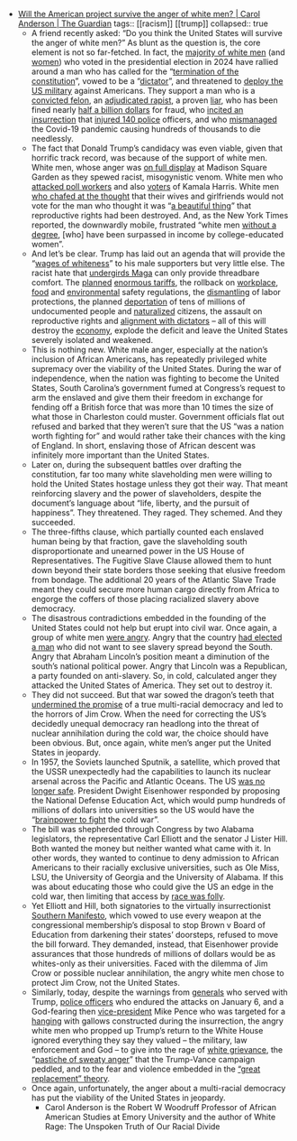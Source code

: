 - [Will the American project survive the anger of white men? | Carol Anderson | The Guardian](https://www.theguardian.com/commentisfree/2024/nov/12/trump-white-men-anger-american-history)
  tags:: [[racism]] [[trump]]
  collapsed:: true
	- A friend recently asked: “Do you think the United States will survive the anger of white men?” As blunt as the question is, the core element is not so far-fetched. In fact, the [majority of white men](https://www.nbcwashington.com/decision-2024/2024-voter-turnout-election-demographics-trump-harris/3762138/) (and [women](https://www.msn.com/en-us/news/politics/granderson-theres-no-mystery-white-women-handed-trump-the-election/ar-AA1tFTmN?ocid=BingNewsSerp)) who voted in the presidential election in 2024 have rallied around a man who has called for the “[termination of the constitution](https://www.cnn.com/2022/12/03/politics/trump-constitution-truth-social/index.html)”, vowed to be a “[dictator](https://apnews.com/article/trump-hannity-dictator-authoritarian-presidential-election-f27e7e9d7c13fabbe3ae7dd7f1235c72)”, and threatened to [deploy the US military](https://www.military.com/daily-news/2024/11/06/trump-won-heres-what-could-mean-military.html) against Americans. They support a man who is a [convicted felon](https://www.npr.org/2024/05/31/g-s1-2024/trump-trial-verdict-analysis), an [adjudicated rapist](https://www.washingtonpost.com/politics/2023/07/19/trump-carroll-judge-rape/), a proven [liar](https://thehill.com/homenews/media/535081-wapost-counts-30573-false-or-misleading-claims-in-four-years-by-trump/), who has been fined nearly [half a billion dollars](https://apnews.com/article/trump-civil-fraud-verdict-attorney-general-cf9df608a576d561393b4ceeac4cae3a) for fraud, who [incited an insurrection](https://www.reuters.com/legal/government/us-capitol-riot-probe-turns-focus-trump-allies-extremist-groups-2022-07-12/) that [injured 140 police](https://www.washingtonpost.com/local/public-safety/police-union-says-140-officers-injured-in-capitol-riot/2021/01/27/60743642-60e2-11eb-9430-e7c77b5b0297_story.html) officers, and who [mismanaged](https://www.businessinsider.com/analysis-trump-covid-19-response-40-percent-us-deaths-avoidable-2021-2) the Covid-19 pandemic causing hundreds of thousands to die needlessly.
	- The fact that Donald Trump’s candidacy was even viable, given that horrific track record, was because of the support of white men. White men, whose anger was [on full display](https://www.nytimes.com/2024/10/27/us/trump-msg-rally.html) at Madison Square Garden as they spewed racist, misogynistic venom. White men who [attacked poll workers](https://www.ibtimes.com/south-carolina-poll-worker-attacked-maga-hat-3749000) and also [voters](https://www.cleveland.com/nation/2024/10/teen-trump-supporter-uses-machete-to-threaten-harris-supporters-at-polls-in-florida-police-say.html) of Kamala Harris. White men [who chafed at the thought](https://www.salon.com/2024/11/05/bracing-for-magas-backlash-the-strategy-behind-secret-kamala-harris-is-safety/) that their wives and girlfriends would not vote for the man who thought it was “[a beautiful thing](https://www.huffpost.com/entry/trump-says-its-a-beautiful-thing-to-watch-states-ban-abortion_n_666200c9e4b0c7a620db3ccf)” that reproductive rights had been destroyed. And, as the New York Times reported, the downwardly mobile, frustrated “white men [without a degree](https://www.nytimes.com/interactive/2024/10/26/upshot/census-relative-income.html), [who] have been surpassed in income by college-educated women”.
	- And let’s be clear. Trump has laid out an agenda that will provide the “[wages of whiteness](https://items.ssrc.org/reading-racial-conflict/beyond-the-wages-of-whiteness-du-bois-on-the-irrationality-of-antiblack-racism/#:~:text=In%20Black%20Reconstruction%20in%20America1%2C%20Du%20Bois%20famously,social%20status%20derived%20from%20their%20classification%20as%20%E2%80%9Cnot-black.%E2%80%9D)” to his male supporters but very little else. The racist hate that [undergirds Maga](https://www.washingtonpost.com/opinions/2022/09/28/racism-survey-prri-maga-republicans/) can only provide threadbare comfort. The [planned](https://www.forbes.com/sites/cyrusfarivar/2024/11/06/trump-promised-more-tariffs-that-means-everything-will-get-more-expensive/) [enormous tariffs](https://www.npr.org/2024/11/06/nx-s1-5181327/trump-election-economy-tariffs-deportations), the rollback on [workplace](https://www.epi.org/publication/deregulation-year-in-review/), [food](https://www.theguardian.com/environment/2024/oct/15/project-2025-food-farming-policies) and [environmental](https://www.technologyreview.com/2024/11/06/1106712/trumps-win-is-a-tragic-loss-for-climate-progress/) safety regulations, the [dismantling](https://www.propublica.org/article/donald-trump-agenda-working-class) of labor protections, the planned [deportation](https://nymag.com/intelligencer/article/trump-vance-class-war-election.html) of tens of millions of undocumented people and [naturalized](https://www.huffpost.com/entry/donald-trump-mass-deportation-promise_n_6723d828e4b01f6919d97998) citizens, the assault on reproductive rights and [alignment with dictators](https://www.npr.org/2017/05/02/526520042/6-strongmen-trumps-praised-and-the-conflicts-it-presents) – all of this will destroy the [economy](https://www.cnn.com/2024/10/19/politics/trump-mass-deportation-cost-cec/index.html), explode the deficit and leave the United States severely isolated and weakened.
	- This is nothing new. White male anger, especially at the nation’s inclusion of African Americans, has repeatedly privileged white supremacy over the viability of the United States. During the war of independence, when the nation was fighting to become the United States, South Carolina’s government fumed at Congress’s request to arm the enslaved and give them their freedom in exchange for fending off a British force that was more than 10 times the size of what those in Charleston could muster. Government officials flat out refused and barked that they weren’t sure that the US “was a nation worth fighting for” and would rather take their chances with the king of England. In short, enslaving those of African descent was infinitely more important than the United States.
	- Later on, during the subsequent battles over drafting the constitution, far too many white slaveholding men were willing to hold the United States hostage unless they got their way. That meant reinforcing slavery and the power of slaveholders, despite the document’s language about “life, liberty, and the pursuit of happiness”. They threatened. They raged. They schemed. And they succeeded.
	- The three-fifths clause, which partially counted each enslaved human being by that fraction, gave the slaveholding south disproportionate and unearned power in the US House of Representatives. The Fugitive Slave Clause allowed them to hunt down beyond their state borders those seeking that elusive freedom from bondage. The additional 20 years of the Atlantic Slave Trade meant they could secure more human cargo directly from Africa to engorge the coffers of those placing racialized slavery above democracy.
	- The disastrous contradictions embedded in the founding of the United States could not help but erupt into civil war. Once again, a group of white men [were angry](https://www.battlefields.org/learn/primary-sources/declaration-causes-seceding-states). Angry that the country [had elected a man](https://nerd.wwnorton.com/ebooks/epub/amerele3hs/EPUB/content/4.1.5-chapter13.xhtml) who did not want to see slavery spread beyond the South. Angry that Abraham Lincoln’s position meant a diminution of the south’s national political power. Angry that Lincoln was a Republican, a party founded on anti-slavery. So, in cold, calculated anger they attacked the United States of America. They set out to destroy it.
	- They did not succeed. But that war sowed the dragon’s teeth that [undermined the promise](https://books.google.com/books?id=W_yKDwAAQBAJ\&printsec=frontcover\&source=gbs_ge_summary_r\&cad=0#v=onepage\&q\&f=false) of a true multi-racial democracy and led to the horrors of Jim Crow. When the need for correcting the US’s decidedly unequal democracy ran headlong into the threat of nuclear annihilation during the cold war, the choice should have been obvious. But, once again, white men’s anger put the United States in jeopardy.
	- In 1957, the Soviets launched Sputnik, a satellite, which proved that the USSR unexpectedly had the capabilities to launch its nuclear arsenal across the Pacific and Atlantic Oceans. The US [was no longer safe](https://www.nytimes.com/1957/10/13/archives/us-missile-experts-shaken-by-sputnik-weight-of-satellite-called.html?searchResultPosition=1). President Dwight Eisenhower responded by proposing the National Defense Education Act, which would pump hundreds of millions of dollars into universities so the US would have the “[brainpower to fight](https://books.google.com/books?id=lTKQAAAAMAAJ\&q=Brainpower+to+fight+the+cold+war\&dq=Brainpower+to+fight+the+cold+war\&hl=en\&newbks=1\&newbks_redir=0\&sa=X\&ved=2ahUKEwiClPSSocmJAxXqRTABHSyZAdoQ6AF6BAgFEAI) the cold war”.
	- The bill was shepherded through Congress by two Alabama legislators, the representative Carl Elliott and the senator J Lister Hill. Both wanted the money but neither wanted what came with it. In other words, they wanted to continue to deny admission to African Americans to their racially exclusive universities, such as Ole Miss, LSU, the University of Georgia and the University of Alabama. If this was about educating those who could give the US an edge in the cold war, then limiting that access by [race was folly](https://www.npr.org/2020/02/24/517784975/katherine-johnson-nasa-mathematician-and-an-inspiration-for-hidden-figures-dies).
	- Yet Elliott and Hill, both signatories to the virtually insurrectionist [Southern Manifesto](https://www.naacpldf.org/brown-vs-board/southern-manifesto-massive-resistance-brown/), which vowed to use every weapon at the congressional membership’s disposal to stop Brown v Board of Education from darkening their states’ doorsteps, refused to move the bill forward. They demanded, instead, that Eisenhower provide assurances that those hundreds of millions of dollars would be as whites-only as their universities. Faced with the dilemma of Jim Crow or possible nuclear annihilation, the angry white men chose to protect Jim Crow, not the United States.
	- Similarly, today, despite the warnings from [generals](https://www.nytimes.com/interactive/2024/10/30/us/politics/trump-administration-criticism.html) who served with Trump, [police officers](https://www.msn.com/en-us/news/politics/he-betrayed-us-officers-who-protected-the-capitol-grapple-with-trump-s-return/ar-AA1tDmp3?ocid=BingNewsSerp) who endured the attacks on January 6, and a God-fearing then [vice-president](https://www.cnn.com/2024/03/15/politics/pence-will-not-endorse-trump/index.html) Mike Pence who was targeted for a [hanging](https://www.politico.com/news/2022/05/25/trump-expressed-support-hanging-pence-capitol-riot-jan-6-00035117) with gallows constructed during the insurrection, the angry white men who propped up Trump’s return to the White House ignored everything they say they valued – the military, law enforcement and God – to give into the rage of [white grievance](https://www.cambridge.org/core/journals/journal-of-race-ethnicity-and-politics/article/who-buys-the-big-lie-white-racial-grievance-and-confidence-in-the-fairness-of-american-elections/4BB3B6F641B41D8B63D152F9779C64CE), the “[pastiche of sweaty anger](https://www.threads.net/@mediaite/post/DCAGpVJSg5t?xmt=AQGzR1jqZSb4RvMritzc7_vaD7yV6JX0zBYbVR7uJ_7ib32BXw)” that the Trump-Vance campaign peddled, and to the fear and violence embedded in the [“great replacement” theory](https://www.pbs.org/newshour/politics/what-is-great-replacement-theory-and-how-does-it-fuel-racist-violence).
	- Once again, unfortunately, the anger about a multi-racial democracy has put the viability of the United States in jeopardy.
		- Carol Anderson is the Robert W Woodruff Professor of African American Studies at Emory University and the author of White Rage: The Unspoken Truth of Our Racial Divide